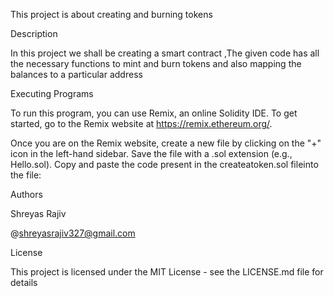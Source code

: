 This project is about creating and burning tokens

Description

In this project we shall be creating a smart contract ,The given code has all the necessary functions to mint and burn tokens and also mapping the balances to a particular address

Executing Programs

To run this program, you can use Remix, an online Solidity IDE. To get started, go to the Remix website at https://remix.ethereum.org/.

Once you are on the Remix website, create a new file by clicking on the "+" icon in the left-hand sidebar. Save the file with a .sol extension (e.g., Hello.sol). Copy and paste the  code present in the createatoken.sol fileinto the file:

Authors

Shreyas Rajiv

@shreyasrajiv327@gmail.com

License

This project is licensed under the MIT License - see the LICENSE.md file for details
